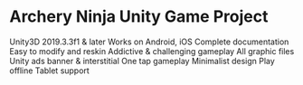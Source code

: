 # Archery Ninja Unity Game Project
 Unity3D 2019.3.3f1 & later
 Works on Android, iOS 
 Complete documentation
 Easy to modify and reskin
 Addictive & challenging gameplay
 All graphic files Unity ads banner & interstitial
 One tap gameplay
 Minimalist design
 Play offline
 Tablet support
